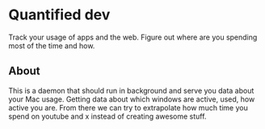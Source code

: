 # Quantified dev

Track your usage of apps and the web. Figure out where are you spending most of the time and how.

## About

This is a daemon that should run in background and serve you data about your Mac usage. 
Getting data about which windows are active, used, how active you are. From there we can try to extrapolate how much time you spend on youtube and x instead of 
creating awesome stuff.
